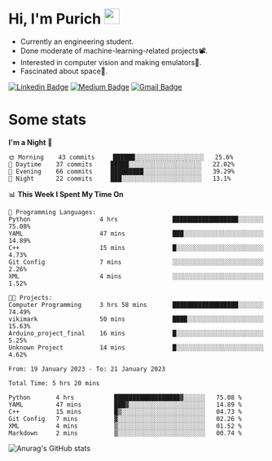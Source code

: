 <h1 align="left">Hi, I'm Purich
<img src="https://media.giphy.com/media/hvRJCLFzcasrR4ia7z/giphy.gif" width="30px"/></h1>

* Currently an engineering student.
* Done moderate of machine-learning-related projects:film_projector:.
* Interested in computer vision and making emulators:space_invader:.
* Fascinated about space:milky_way:.

[![Linkedin Badge](https://img.shields.io/badge/-Purich-blue?style=flat-square&logo=Linkedin&logoColor=white&link=https://www.linkedin.com/in/purich-siritip-16b3b3255/)](https://www.linkedin.com/in/purich-siritip-16b3b3255) [![Medium Badge](https://img.shields.io/badge/-@purich-gray?style=flat-square&labelColor=000000&logo=Medium&link=https://medium.com/@phuritsiritip)](https://medium.com/@phuritsiritip)
[![Gmail Badge](https://img.shields.io/badge/-mark.phurit@gmail.com-c14438?style=flat-square&logo=Gmail&logoColor=white&link=mailto:mark.phurit@gmail.com)](mailto:mark.phurit@gmail.com)

# Some stats

<!--START_SECTION:waka-->
**I'm a Night 🦉** 

```text
🌞 Morning    43 commits     ██████░░░░░░░░░░░░░░░░░░░   25.6% 
🌆 Daytime    37 commits     █████░░░░░░░░░░░░░░░░░░░░   22.02% 
🌃 Evening    66 commits     █████████░░░░░░░░░░░░░░░░   39.29% 
🌙 Night      22 commits     ███░░░░░░░░░░░░░░░░░░░░░░   13.1%

```


📊 **This Week I Spent My Time On** 

```text
💬 Programming Languages: 
Python                   4 hrs               ██████████████████░░░░░░░   75.08% 
YAML                     47 mins             ███░░░░░░░░░░░░░░░░░░░░░░   14.89% 
C++                      15 mins             █░░░░░░░░░░░░░░░░░░░░░░░░   4.73% 
Git Config               7 mins              ░░░░░░░░░░░░░░░░░░░░░░░░░   2.26% 
XML                      4 mins              ░░░░░░░░░░░░░░░░░░░░░░░░░   1.52%

🐱‍💻 Projects: 
Computer Programming     3 hrs 58 mins       ██████████████████░░░░░░░   74.49% 
vikimark                 50 mins             ████░░░░░░░░░░░░░░░░░░░░░   15.63% 
Arduino_project_final    16 mins             █░░░░░░░░░░░░░░░░░░░░░░░░   5.25% 
Unknown Project          14 mins             █░░░░░░░░░░░░░░░░░░░░░░░░   4.62%

```


<!--END_SECTION:waka-->

<!--START_SECTION:waka-simple-->

```text
From: 19 January 2023 - To: 21 January 2023

Total Time: 5 hrs 20 mins

Python       4 hrs           ██████████████████▓░░░░░░   75.08 %
YAML         47 mins         ███▓░░░░░░░░░░░░░░░░░░░░░   14.89 %
C++          15 mins         █▒░░░░░░░░░░░░░░░░░░░░░░░   04.73 %
Git Config   7 mins          ▓░░░░░░░░░░░░░░░░░░░░░░░░   02.26 %
XML          4 mins          ▒░░░░░░░░░░░░░░░░░░░░░░░░   01.52 %
Markdown     2 mins          ▒░░░░░░░░░░░░░░░░░░░░░░░░   00.74 %
```

<!--END_SECTION:waka-simple-->

![Anurag's GitHub stats](https://github-readme-stats.vercel.app/api?username=vikimark&show_icons=true&theme=gruvbox_light)

<!--
**vikimark/vikimark** is a ✨ _special_ ✨ repository because its `README.md` (this file) appears on your GitHub profile.

Here are some ideas to get you started:

- 🔭 I’m currently working on ...
- 🌱 I’m currently learning ...
- 👯 I’m looking to collaborate on ...
- 🤔 I’m looking for help with ...
- 💬 Ask me about ...
- 📫 How to reach me: ...
- 😄 Pronouns: ...
- ⚡ Fun fact: ...
-->
